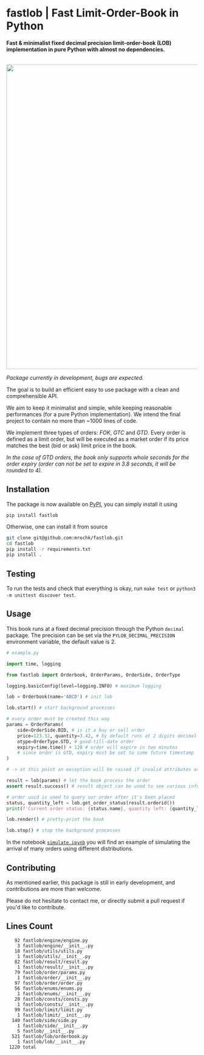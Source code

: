 # fastlob | Fast Limit-Order-Book in Python
**Fast &amp; minimalist fixed decimal precision limit-order-book (LOB) implementation in pure Python with almost no dependencies.**

<br>

<img src="https://github.com/mrochk/pylob/raw/main/logo.png" width=800>

*Package currently in development, bugs are expected.*

The goal is to build an efficient easy to use package with a clean and comprehensible API. 

We aim to keep it minimalist and simple, while keeping reasonable performances (for a pure Python implementation). We intend the final project to contain no more than ~1000 lines of code.

We implement three types of orders: *FOK*, *GTC* and *GTD*. Every order is defined as a limit order, but will be executed as a market order if its price matches the best (bid or ask) limit price in the book.

*In the case of GTD orders, the book only supports whole seconds for the order expiry (order can not be set to expire in 3.8 seconds, it will be rounded to 4).*

## Installation

The package is now available on [PyPI](https://pypi.org/project/fastlob/), you can simply install it using
```
pip install fastlob
```

Otherwise, one can install it from source
```bash
git clone git@github.com:mrochk/fastlob.git
cd fastlob
pip install -r requirements.txt
pip install .
```

## Testing

To run the tests and check that everything is okay, run `make test` or `python3 -m unittest discover test`.

## Usage

This book runs at a fixed decimal precision through the Python `decimal` package. The precision can be set via the `PYLOB_DECIMAL_PRECISION` environment variable, the default value is 2.

```python
# example.py

import time, logging

from fastlob import Orderbook, OrderParams, OrderSide, OrderType

logging.basicConfig(level=logging.INFO) # maximum logging

lob = Orderbook(name='ABCD') # init lob

lob.start() # start background processes

# every order must be created this way 
params = OrderParams(
    side=OrderSide.BID, # is it a buy or sell order
    price=123.32, quantity=3.42, # by default runs at 2 digits decimal precision
    otype=OrderType.GTD, # good-till-date order
    expiry=time.time() + 120 # order will expire in two minutes
    # since order is GTD, expiry must be set to some future timestamp
)

# -> at this point an exception will be raised if invalid attributes are provided

result = lob(params) # let the book process the order
assert result.success() # result object can be used to see various infos about the order execution

# order uuid is used to query our order after it's been placed
status, quantity_left = lob.get_order_status(result.orderid())
print(f'Current order status: {status.name}, quantity left: {quantity_left}.\n')

lob.render() # pretty-print the book

lob.stop() # stop the background processes
```

In the notebook [`simulate.ipynb`](simulate.ipynb) you will find an example of simulating the arrival of many orders using different distributions.

## Contributing

As mentioned earlier, this package is still in early development, and contributions are more than welcome.

Please do not hesitate to contact me, or directly submit a pull request if you'd like to contribute.

## Lines Count
```
   92 fastlob/engine/engine.py
    3 fastlob/engine/__init__.py
   18 fastlob/utils/utils.py
    1 fastlob/utils/__init__.py
   82 fastlob/result/result.py
    1 fastlob/result/__init__.py
   79 fastlob/order/params.py
    1 fastlob/order/__init__.py
   97 fastlob/order/order.py
   56 fastlob/enums/enums.py
    1 fastlob/enums/__init__.py
   20 fastlob/consts/consts.py
    1 fastlob/consts/__init__.py
   99 fastlob/limit/limit.py
    1 fastlob/limit/__init__.py
  140 fastlob/side/side.py
    1 fastlob/side/__init__.py
    5 fastlob/__init__.py
  521 fastlob/lob/orderbook.py
    1 fastlob/lob/__init__.py
 1220 total
```
